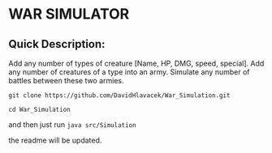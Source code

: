 # WAR SIMULATOR

## Quick Description:

Add any number of types of creature [Name, HP, DMG, speed, special].
Add any number of creatures of a type into an army.
Simulate any number of battles between these two armies.

`git clone https://github.com/DavidHlavacek/War_Simulation.git`

`cd War_Simulation`

and then just run `java src/Simulation`

the readme will be updated. 
